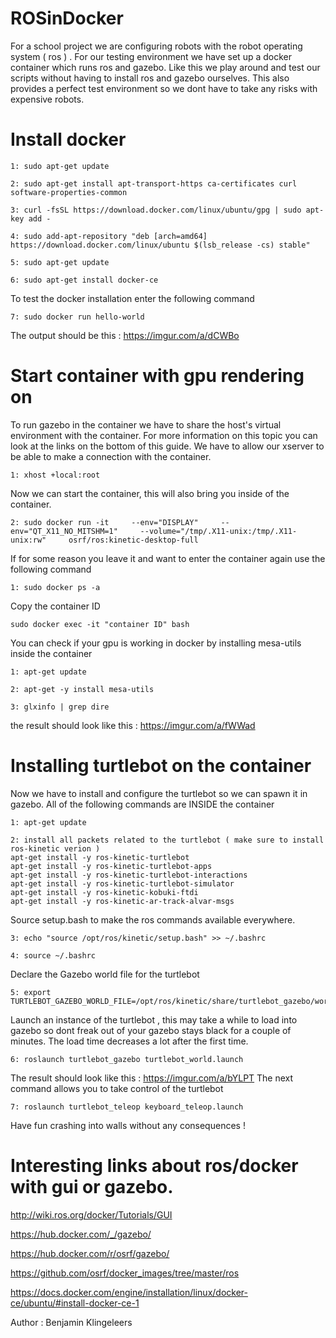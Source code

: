 # ROSinDocker
For a school project we are configuring robots with the robot operating system ( ros ) . For our testing environment we have set up a docker container which runs ros and gazebo. Like this we play around and test our scripts without having to install ros and gazebo ourselves. This also provides a perfect test environment so we dont have to take any risks with expensive robots.
# Install docker
```
1: sudo apt-get update
```
```
2: sudo apt-get install apt-transport-https ca-certificates curl software-properties-common
```
```
3: curl -fsSL https://download.docker.com/linux/ubuntu/gpg | sudo apt-key add -
```
```
4: sudo add-apt-repository "deb [arch=amd64] https://download.docker.com/linux/ubuntu $(lsb_release -cs) stable"
 ``` 
 ```
5: sudo apt-get update
```
```
6: sudo apt-get install docker-ce
```
To test the docker installation enter the following command
```
7: sudo docker run hello-world
```
The output should be this : https://imgur.com/a/dCWBo

# Start container with gpu rendering on
To run gazebo in the container we have to share the host's virtual environment with  the container. For more information on this topic you can look at the links on the bottom of this guide.
We have to allow our xserver to be able to make a connection with the container.
```
1: xhost +local:root
```
Now we can start the container, this will also bring you inside of the container.
```
2: sudo docker run -it     --env="DISPLAY"     --env="QT_X11_NO_MITSHM=1"     --volume="/tmp/.X11-unix:/tmp/.X11-unix:rw"     osrf/ros:kinetic-desktop-full
```
If for some reason you leave it and want to enter the container again use the following command
```
1: sudo docker ps -a
```
Copy the container ID
```
sudo docker exec -it "container ID" bash
```
You can check if your gpu is working in docker by installing mesa-utils inside the container
```
1: apt-get update
```
```
2: apt-get -y install mesa-utils
```
```
3: glxinfo | grep dire
```
the result should look like this : https://imgur.com/a/fWWad

# Installing turtlebot on the container
Now we have to install and configure the turtlebot so we can spawn it in gazebo.
All of the following commands are INSIDE the container 
```
1: apt-get update
```
```
2: install all packets related to the turtlebot ( make sure to install ros-kinetic verion )
apt-get install -y ros-kinetic-turtlebot 
apt-get install -y ros-kinetic-turtlebot-apps 
apt-get install -y ros-kinetic-turtlebot-interactions
apt-get install -y ros-kinetic-turtlebot-simulator
apt-get install -y ros-kinetic-kobuki-ftdi
apt-get install -y ros-kinetic-ar-track-alvar-msgs
```
Source setup.bash to make the ros commands available everywhere.
```
3: echo "source /opt/ros/kinetic/setup.bash" >> ~/.bashrc
```
```
4: source ~/.bashrc
```
Declare the Gazebo world file for the turtlebot
```
5: export TURTLEBOT_GAZEBO_WORLD_FILE=/opt/ros/kinetic/share/turtlebot_gazebo/worlds/playground.world
```
Launch an instance of the turtlebot , this may take a while to load into gazebo so dont freak out of your gazebo stays black for a couple of minutes. The load time decreases a lot after the first time.
```
6: roslaunch turtlebot_gazebo turtlebot_world.launch
```
The result should look like this : https://imgur.com/a/bYLPT
The next command allows you to take control of the turtlebot
```
7: roslaunch turtlebot_teleop keyboard_teleop.launch
```
Have fun crashing into walls without any consequences !

# Interesting links about ros/docker with gui or gazebo.

http://wiki.ros.org/docker/Tutorials/GUI

https://hub.docker.com/_/gazebo/

https://hub.docker.com/r/osrf/gazebo/

https://github.com/osrf/docker_images/tree/master/ros

https://docs.docker.com/engine/installation/linux/docker-ce/ubuntu/#install-docker-ce-1



Author : Benjamin Klingeleers
